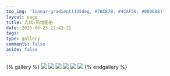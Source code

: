 ```yaml
---
top_img: 'linear-gradient(135deg, #7BC87B, #4CAF50, #009688)'
layout: page
title: 光伏-风电图册
date: 2025-06-25 22:42:21
tags:
type: gallery
comments: false
aside: false
---
```

{% gallery %}
![](http://www.goraygroup.com/repository/image/1dd79288-aa42-44a5-b00d-a56f17f1b7ce.jpg)
![](https://cdn.pixabay.com/photo/2017/03/13/07/34/photovoltaic-2138992_1280.jpg)
![](https://yuanzhezixun.com/wp-content/uploads/2021/12/%E9%A3%8E%E7%94%B52-1024x554.jpg)
![](https://static.mianbaoban-assets.eet-china.com/xinyu-images/MBXY-CR-8466bc7c93859004fbfc3f2442e88589.png)
![](https://www.industryinsights.eu/wp-content/uploads/2023/05/List-of-3-wind-farm-developers-in-Norway-1038x576.jpg)
![](https://static.mianbaoban-assets.eet-china.com/xinyu-images/MBXY-CR-8466bc7c93859004fbfc3f2442e88589.png)
{% endgallery %}